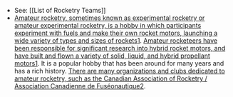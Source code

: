 - See: [[List of Rocketry Teams]]
- [Amateur rocketry, sometimes known as experimental rocketry or amateur experimental rocketry, is a hobby in which participants experiment with fuels and make their own rocket motors, launching a wide variety of types and sizes of rockets](https://en.wikipedia.org/wiki/Amateur_rocketry)[1](https://en.wikipedia.org/wiki/Amateur_rocketry). [Amateur rocketeers have been responsible for significant research into hybrid rocket motors, and have built and flown a variety of solid, liquid, and hybrid propellant motors](https://en.wikipedia.org/wiki/Amateur_rocketry)[1](https://en.wikipedia.org/wiki/Amateur_rocketry). It is a popular hobby that has been around for many years and has a rich history. [There are many organizations and clubs dedicated to amateur rocketry, such as the Canadian Association of Rocketry / Association Canadienne de Fuséonautique](https://www.canadianrocketry.org/)[2](https://www.canadianrocketry.org/).